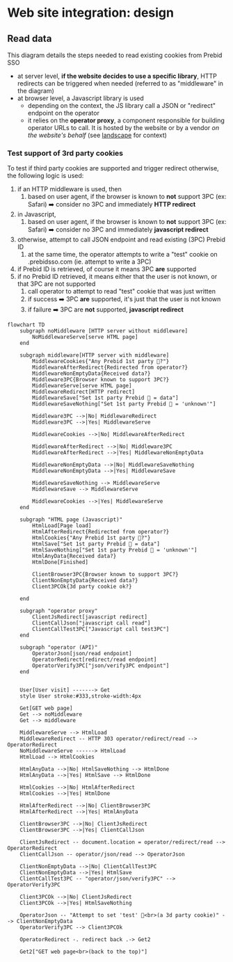 # Web site integration: design

## Read data

This diagram details the steps needed to read existing cookies from Prebid SSO
- at server level, **if the website decides to use a specific library**, HTTP redirects can be triggered when needed (referred to as "middleware" in the diagram)
- at browser level, a Javascript library is used
  - depending on the context, the JS library call a JSON or "redirect" endpoint on the operator
  - it relies on the **operator proxy**, a component responsible for building operator URLs to call.
 It is hosted by the website or by a vendor _on the website's behalf_  (see [landscape](./landscape.md) for context)
  

### Test support of 3rd party cookies

To test if third party cookies are supported and trigger redirect otherwise, the following logic is used:

1. if an HTTP middleware is used, then
   1. based on user agent, if the browser is known to **not** support 3PC (ex: Safari) ➡️ consider no 3PC and immediately **HTTP redirect**
2. in Javascript,
   1. based on user agent, if the browser is known to **not** support 3PC (ex: Safari) ➡️ consider no 3PC and immediately **javascript redirect**
3. otherwise, attempt to call JSON endpoint and read existing (3PC) Prebid ID
   1. at the same time, the operator attempts to write a "test" cookie on .prebidsso.com (ie. attempt to write a 3PC)
4. if Prebid ID is retrieved, of course it means 3PC **are** supported
5. if no Prebid ID retrieved, it means either that the user is not known, or that 3PC are not supported
   1. call operator to attempt to read "test" cookie that was just written
   2. if success ➡️ 3PC **are** supported, it's just that the user is not known
   3. if failure ➡️ 3PC are **not** supported, **javascript redirect**

```mermaid
flowchart TD
    subgraph noMiddleware [HTTP server without middleware]
        NoMiddlewareServe[serve HTML page]
    end
    
    subgraph middleware[HTTP server with middleware]
        MiddlewareCookies{"Any Prebid 1st party 🍪?"}
        MiddlewareAfterRedirect{Redirected from operator?}
        MiddlewareNonEmptyData{Received data?}
        Middleware3PC{Browser known to support 3PC?}
        MiddlewareServe[serve HTML page]
        MiddlewareRedirect[HTTP redirect]
        MiddlewareSave["Set 1st party Prebid 🍪 = data"]
        MiddlewareSaveNothing["Set 1st party Prebid 🍪 = 'unknown'"]
        
        Middleware3PC -->|No| MiddlewareRedirect
        Middleware3PC -->|Yes| MiddlewareServe
        
        MiddlewareCookies -->|No| MiddlewareAfterRedirect
        
        MiddlewareAfterRedirect -->|No| Middleware3PC
        MiddlewareAfterRedirect -->|Yes| MiddlewareNonEmptyData
        
        MiddlewareNonEmptyData -->|No| MiddlewareSaveNothing
        MiddlewareNonEmptyData -->|Yes| MiddlewareSave
        
        MiddlewareSaveNothing --> MiddlewareServe
        MiddlewareSave --> MiddlewareServe
        
        MiddlewareCookies -->|Yes| MiddlewareServe
    end

    subgraph "HTML page (Javascript)"
        HtmlLoad[Page load]
        HtmlAfterRedirect{Redirected from operator?}
        HtmlCookies{"Any Prebid 1st party 🍪?"}
        HtmlSave["Set 1st party Prebid 🍪 = data"]
        HtmlSaveNothing["Set 1st party Prebid 🍪 = 'unknown'"]
        HtmlAnyData{Received data?}
        HtmlDone[Finished]
        
        ClientBrowser3PC{Browser known to support 3PC?}
        ClientNonEmptyData{Received data?}
        Client3PCOk{3d party cookie ok?}
        
    end
    
    subgraph "operator proxy"
        ClientJsRedirect[javascript redirect]
        ClientCallJson["javascript call read"]
        ClientCallTest3PC["Javascript call test3PC"]
    end

    subgraph "operator (API)"
        OperatorJson[json/read endpoint]
        OperatorRedirect[redirect/read endpoint]
        OperatorVerify3PC["json/verify3PC endpoint"]
    end
    
    
    User[User visit] -------> Get
    style User stroke:#333,stroke-width:4px
    
    Get[GET web page]
    Get --> noMiddleware
    Get --> middleware
    
    MiddlewareServe --> HtmlLoad
    MiddlewareRedirect -- HTTP 303 operator/redirect/read --> OperatorRedirect
    NoMiddlewareServe ------> HtmlLoad
    HtmlLoad --> HtmlCookies
    
    HtmlAnyData -->|No| HtmlSaveNothing --> HtmlDone  
    HtmlAnyData -->|Yes| HtmlSave --> HtmlDone
    
    HtmlCookies -->|No| HtmlAfterRedirect
    HtmlCookies -->|Yes| HtmlDone
    
    HtmlAfterRedirect -->|No| ClientBrowser3PC
    HtmlAfterRedirect -->|Yes| HtmlAnyData
    
    ClientBrowser3PC -->|No| ClientJsRedirect
    ClientBrowser3PC -->|Yes| ClientCallJson
    
    ClientJsRedirect -- document.location = operator/redirect/read --> OperatorRedirect
    ClientCallJson -- operator/json/read --> OperatorJson
    
    ClientNonEmptyData -->|No| ClientCallTest3PC
    ClientNonEmptyData -->|Yes| HtmlSave
    ClientCallTest3PC -- "operator/json/verify3PC" --> OperatorVerify3PC
    
    Client3PCOk -->|No| ClientJsRedirect
    Client3PCOk -->|Yes| HtmlSaveNothing
    
    OperatorJson -- "Attempt to set 'test' 🍪<br>(a 3d party cookie)" --> ClientNonEmptyData
    OperatorVerify3PC --> Client3PCOk
    
    OperatorRedirect -. redirect back .-> Get2
    
    Get2["GET web page<br>(back to the top)"]
```
